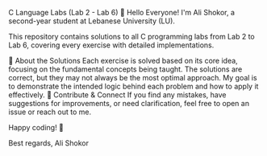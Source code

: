 C Language Labs (Lab 2 - Lab 6)
👋 Hello Everyone!
I'm Ali Shokor, a second-year student at Lebanese University (LU).

This repository contains solutions to all C programming labs from Lab 2 to Lab 6, covering every exercise with detailed implementations.

📌 About the Solutions
Each exercise is solved based on its core idea, focusing on the fundamental concepts being taught.
The solutions are correct, but they may not always be the most optimal approach.
My goal is to demonstrate the intended logic behind each problem and how to apply it effectively.
🤝 Contribute & Connect
If you find any mistakes, have suggestions for improvements, or need clarification, feel free to open an issue or reach out to me.

Happy coding! 🚀

Best regards,
Ali Shokor
